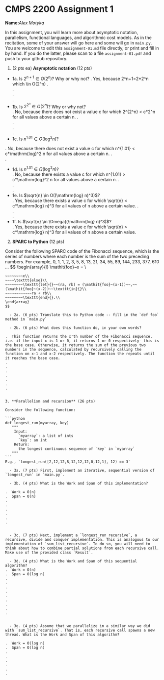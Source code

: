 

# CMPS 2200 Assignment 1

**Name:**_Alex Motyka_


In this assignment, you will learn more about asymptotic notation, parallelism, functional languages, and algorithmic cost models. As in the recitation, some of your answer will go here and some will go in `main.py`. You are welcome to edit this `assignment-01.md` file directly, or print and fill in by hand. If you do the latter, please scan to a file `assignment-01.pdf` and push to your github repository. 
  
  

1. (2 pts ea) **Asymptotic notation** (12 pts)

  - 1a. Is $2^{n+1} \in O(2^n)$? Why or why not? 
.  Yes, because 2^n+1=2*2^n which \in O(2^n)
.  
.  
.  
. 
  - 1b. Is $2^{2^n} \in O(2^n)$? Why or why not?     
.  No, because there does not exist a value c for which 2^{2^n} < c*2^n for all values above a certain n.
.  
.  
.  
.  
  - 1c. Is $n^{1.01} \in O(\mathrm{log}^2 n)$?    
    
.  No, because there does not exist a value c for which n^{1.01} < c*\mathrm{log}^2 n for all values above a certain n.
.  
.  

  - 1d. Is $n^{1.01} \in \Omega(\mathrm{log}^2 n)$?  
.  No, because there exists a value c for which n^{1.01} > c*\mathrm{log}^2 n for all values above a certain n.
.  
.  
.  
  - 1e. Is $\sqrt{n} \in O((\mathrm{log} n)^3)$?  
.  Yes, because there exists a value c for which \sqrt{n} < c*\mathrm{log} n)^3 for all values of n above a certain value.
.  
.  
.  
  - 1f. Is $\sqrt{n} \in \Omega((\mathrm{log} n)^3)$?  
.  Yes, because there exists a value c for which \sqrt{n} > c*\mathrm{log} n)^3 for all values of n above a certain value.


2. **SPARC to Python** (12 pts)

Consider the following SPARC code of the Fibonacci sequence, which is the series of numbers where each number is the sum of the two preceding numbers. For example, 0, 1, 1, 2, 3, 5, 8, 13, 21, 34, 55, 89, 144, 233, 377, 610 ... 
$$
\begin{array}{l}
\mathit{foo}~x =   \\
~~~~\texttt{if}{}~~x \le 1~~\texttt{then}{}\\
~~~~~~~~x\\   
~~~~\texttt{else}\\
~~~~~~~~\texttt{let}{}~~(ra, rb) = (\mathit{foo}~(x-1))~~,~~(\mathit{foo}~(x-2))~~\texttt{in}{}\\  
~~~~~~~~~~~~ra + rb\\  
~~~~~~~~\texttt{end}{}.\\
\end{array}
$$ 

  - 2a. (6 pts) Translate this to Python code -- fill in the `def foo` method in `main.py`  

  - 2b. (6 pts) What does this function do, in your own words?  

.  This function returns the x'th number of the Fibonacci sequence. i.e. if the input x is 1 or 0, it returns 1 or 0 respectively- this is the base case. Otherwise, it returns the sum of the previous two numbers in the sequence, calculated by recursively calling the function on x-1 and x-2 respectively. The function the repeats until it reaches the base case.
.  
.  
.  
.  
.  
.  
.  
  

3. **Parallelism and recursion** (26 pts)

Consider the following function:  

```python
def longest_run(myarray, key)
   """
    Input:
      `myarray`: a list of ints
      `key`: an int
    Return:
      the longest continuous sequence of `key` in `myarray`
   """
```
E.g., `longest_run([2,12,12,8,12,12,12,0,12,1], 12) == 3`  
 
  - 3a. (7 pts) First, implement an iterative, sequential version of `longest_run` in `main.py`.  

  - 3b. (4 pts) What is the Work and Span of this implementation?  

.  Work = O(n)
.  Span = O(n)
.  
.  
.  
.  
.  
.  


  - 3c. (7 pts) Next, implement a `longest_run_recursive`, a recursive, divide and conquer implementation. This is analogous to our implementation of `sum_list_recursive`. To do so, you will need to think about how to combine partial solutions from each recursive call. Make use of the provided class `Result`.   

  - 3d. (4 pts) What is the Work and Span of this sequential algorithm?  
.  Work = O(n)
.  Span = O(log n)
.  
.  
.  
.  
.  
.  
.  
.  
.  


  - 3e. (4 pts) Assume that we parallelize in a similar way we did with `sum_list_recursive`. That is, each recursive call spawns a new thread. What is the Work and Span of this algorithm?  

.  Work = O(log n)
.  Span = O(log n)
.  
.  
.  
.  
.  
.  

